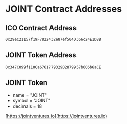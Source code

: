 # JOINT Contract Addresses


## ICO Contract Address

```
0x29eC21157f19F7822432e87ef504D366c24E1D8B
```

## JOINT Token Address

```
0x347C099f110Ca6761779329D2879957b606b6aCE
```

## JOINT Token

* name = "JOINT"
* symbol = "JOINT"
* decimals = 18


[https://jointventures.io](https://jointventures.io)